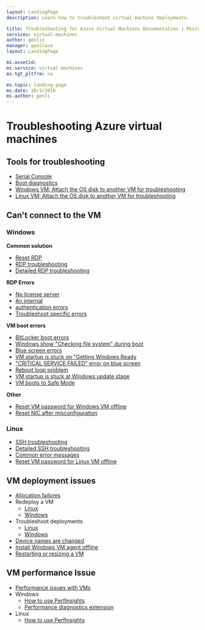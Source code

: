 ```yaml
---
layout: LandingPage
description: Learn how to troubleshoot virtual machine deployments.

title: Troubleshooting for Azure Virtual Machines Documentation | Microsoft Docs
services: virtual-machines
author: genlin
manager: gwallace
layout: LandingPage

ms.assetid:
ms.service: virtual-machines
ms.tgt_pltfrm: na

ms.topic: landing-page
ms.date: 10/3/2018
ms.author: genli
---
```


# Troubleshooting Azure virtual machines

## Tools for troubleshooting

- [Serial Console](serial-console-windows.md)
- [Boot diagnostics](boot-diagnostics.md)
- [Windows VM: Attach the OS disk to another VM for troubleshooting](troubleshoot-recovery-disks-portal-windows.md)
- [Linux VM: Attach the OS disk to another VM for troubleshooting](troubleshoot-recovery-disks-portal-linux.md)

## Can't connect to the VM

### Windows

**Common solution**

- [Reset RDP](reset-rdp.md)
- [RDP troubleshooting](troubleshoot-rdp-connection.md)
- [Detailed RDP troubleshooting](detailed-troubleshoot-rdp.md)

**RDP Errors**

- [No license server](troubleshoot-rdp-no-license-server.md)
- [An internal ](Troubleshoot-rdp-internal-error.md)
- [authentication errors](troubleshoot-authentication-error-rdp-vm.md)
- [Troubleshoot specific errors](troubleshoot-specific-rdp-errors.md)

**VM boot errors**

* [BitLocker boot errors](troubleshoot-bitlocker-boot-error.md) 
* [Windows show "Checking file system" during boot](troubleshoot-check-disk-boot-error.md)
* [Blue screen errors](troubleshoot-common-blue-screen-error.md)
* [VM startup is stuck on "Getting Windows Ready](troubleshoot-vm-boot-configure-update.md)
* ["CRITICAL SERVICE FAILED" error on blue screen](troubleshoot-critical-service-failed-boot-error.md)
* [Reboot loop problem](troubleshoot-reboot-loop.md)
* [VM startup is stuck at Windows update stage](troubleshoot-stuck-updating-boot-error.md)
* [VM boots to Safe Mode](troubleshoot-rdp-safe-mode.md)

**Other**
- [Reset VM password for Windows VM offline](reset-local-password-without-agent.md)
- [Reset NIC after misconfiguration](reset-network-interface.md)

### Linux

- [SSH troubleshooting](troubleshoot-ssh-connection.md)
- [Detailed SSH troubleshooting](detailed-troubleshoot-ssh-connection.md)
- [Common error messages](error-messages.md)
- [Reset VM password for Linux VM offline](reset-password.md)

## VM deployment issues

- [Allocation failures](allocation-failure.md)
- Redeploy a VM
	- [Linux](redeploy-to-new-node-linux.md)
	- [Windows](redeploy-to-new-node-windows.md)
- Troubleshoot deployments
	- [Linux](troubleshoot-deploy-vm-linux.md)
	- [Windows](troubleshoot-deploy-vm-windows.md)
- [Device names are changed](troubleshoot-device-names-problems.md)
- [Install Windows VM agent offline](install-vm-agent-offline.md)
- [Restarting or resizing a VM](restart-resize-error-troubleshooting.md)

## VM performance Issue
- [Performance issues with VMs](performance-diagnostics.md)
- Windows
    - [How to use PerfInsights](how-to-use-perfinsights.md)
    - [Performance diagnostics extension](performance-diagnostics-vm-extension.md)
- Linux
	- [How to use PerfInsights](how-to-use-perfinsights-linux.md)